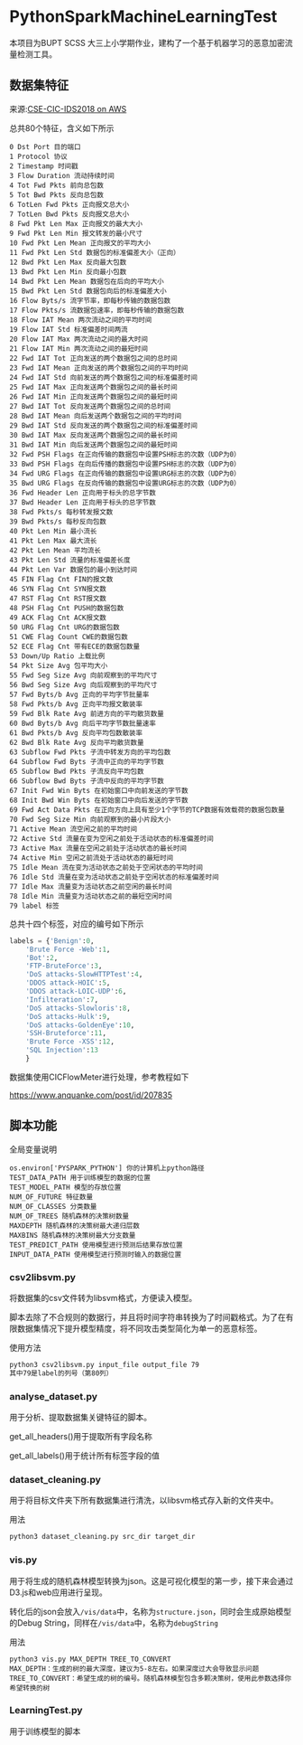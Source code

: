# PythonSparkMachineLearningTest

本项目为BUPT SCSS 大三上小学期作业，建构了一个基于机器学习的恶意加密流量检测工具。

## 数据集特征

来源:[CSE-CIC-IDS2018 on AWS](https://www.unb.ca/cic/datasets/ids-2018.html)

总共80个特征，含义如下所示

```
0 Dst Port 目的端口
1 Protocol 协议
2 Timestamp 时间戳
3 Flow Duration 流动持续时间
4 Tot Fwd Pkts 前向总包数
5 Tot Bwd Pkts 反向总包数
6 TotLen Fwd Pkts 正向报文总大小
7 TotLen Bwd Pkts 反向报文总大小
8 Fwd Pkt Len Max 正向报文的最大大小
9 Fwd Pkt Len Min 报文转发的最小尺寸
10 Fwd Pkt Len Mean 正向报文的平均大小
11 Fwd Pkt Len Std 数据包的标准偏差大小（正向）
12 Bwd Pkt Len Max 反向最大包数
13 Bwd Pkt Len Min 反向最小包数
14 Bwd Pkt Len Mean 数据包在后向的平均大小
15 Bwd Pkt Len Std 数据包向后的标准偏差大小
16 Flow Byts/s 流字节率，即每秒传输的数据包数
17 Flow Pkts/s 流数据包速率，即每秒传输的数据包数
18 Flow IAT Mean 两次流动之间的平均时间
19 Flow IAT Std 标准偏差时间两流
20 Flow IAT Max 两次流动之间的最大时间
21 Flow IAT Min 两次流动之间的最短时间
22 Fwd IAT Tot 正向发送的两个数据包之间的总时间
23 Fwd IAT Mean 正向发送的两个数据包之间的平均时间
24 Fwd IAT Std 向前发送的两个数据包之间的标准偏差时间
25 Fwd IAT Max 正向发送两个数据包之间的最长时间
26 Fwd IAT Min 正向发送两个数据包之间的最短时间
27 Bwd IAT Tot 反向发送两个数据包之间的总时间
28 Bwd IAT Mean 向后发送两个数据包之间的平均时间
29 Bwd IAT Std 反向发送的两个数据包之间的标准偏差时间
30 Bwd IAT Max 反向发送两个数据包之间的最长时间
31 Bwd IAT Min 向后发送两个数据包之间的最短时间
32 Fwd PSH Flags 在正向传输的数据包中设置PSH标志的次数（UDP为0）
33 Bwd PSH Flags 在向后传播的数据包中设置PSH标志的次数（UDP为0）
34 Fwd URG Flags 在正向传输的数据包中设置URG标志的次数（UDP为0）
35 Bwd URG Flags 在反向传输的数据包中设置URG标志的次数（UDP为0）
36 Fwd Header Len 正向用于标头的总字节数
37 Bwd Header Len 正向用于标头的总字节数
38 Fwd Pkts/s 每秒转发报文数
39 Bwd Pkts/s 每秒反向包数
40 Pkt Len Min 最小流长
41 Pkt Len Max 最大流长
42 Pkt Len Mean 平均流长
43 Pkt Len Std 流量的标准偏差长度
44 Pkt Len Var 数据包的最小到达时间
45 FIN Flag Cnt FIN的报文数
46 SYN Flag Cnt SYN报文数
47 RST Flag Cnt RST报文数
48 PSH Flag Cnt PUSH的数据包数
49 ACK Flag Cnt ACK报文数
50 URG Flag Cnt URG的数据包数
51 CWE Flag Count CWE的数据包数
52 ECE Flag Cnt 带有ECE的数据包数量
53 Down/Up Ratio 上载比例
54 Pkt Size Avg 包平均大小
55 Fwd Seg Size Avg 向前观察到的平均尺寸
56 Bwd Seg Size Avg 向后观察到的平均尺寸
57 Fwd Byts/b Avg 正向的平均字节批量率
58 Fwd Pkts/b Avg 正向平均报文散装率
59 Fwd Blk Rate Avg 前进方向的平均散货数量
60 Bwd Byts/b Avg 向后平均字节数批量速率
61 Bwd Pkts/b Avg 反向平均包数散装率
62 Bwd Blk Rate Avg 反向平均散货数量
63 Subflow Fwd Pkts 子流中转发方向的平均包数
64 Subflow Fwd Byts 子流中正向的平均字节数
65 Subflow Bwd Pkts 子流反向平均包数
66 Subflow Bwd Byts 子流中反向的平均字节数
67 Init Fwd Win Byts 在初始窗口中向前发送的字节数
68 Init Bwd Win Byts 在初始窗口中向后发送的字节数
69 Fwd Act Data Pkts 在正向方向上具有至少1个字节的TCP数据有效载荷的数据包数量
70 Fwd Seg Size Min 向前观察到的最小片段大小
71 Active Mean 流空闲之前的平均时间
72 Active Std 流量在变为空闲之前处于活动状态的标准偏差时间
73 Active Max 流量在空闲之前处于活动状态的最长时间
74 Active Min 空闲之前流处于活动状态的最短时间
75 Idle Mean 流在变为活动状态之前处于空闲状态的平均时间
76 Idle Std 流量在变为活动状态之前处于空闲状态的标准偏差时间
77 Idle Max 流量变为活动状态之前空闲的最长时间
78 Idle Min 流量变为活动状态之前的最短空闲时间
79 label 标签
```

总共十四个标签，对应的编号如下所示

```python
labels = {'Benign':0,
	'Brute Force -Web':1,
	'Bot':2,
	'FTP-BruteForce':3,
	'DoS attacks-SlowHTTPTest':4,
	'DDOS attack-HOIC':5,
	'DDOS attack-LOIC-UDP':6,
	'Infilteration':7,
	'DoS attacks-Slowloris':8,
	'DoS attacks-Hulk':9,
	'DoS attacks-GoldenEye':10,
	'SSH-Bruteforce':11,
	'Brute Force -XSS':12,
	'SQL Injection':13
	}
```

数据集使用CICFlowMeter进行处理，参考教程如下

https://www.anquanke.com/post/id/207835



## 脚本功能

全局变量说明

```
os.environ['PYSPARK_PYTHON'] 你的计算机上python路径
TEST_DATA_PATH 用于训练模型的数据的位置
TEST_MODEL_PATH 模型的存放位置
NUM_OF_FUTURE 特征数量
NUM_OF_CLASSES 分类数量
NUM_OF_TREES 随机森林的决策树数量
MAXDEPTH 随机森林的决策树最大递归层数
MAXBINS 随机森林的决策树最大分支数量
TEST_PREDICT_PATH 使用模型进行预测后结果存放位置
INPUT_DATA_PATH 使用模型进行预测时输入的数据位置
```

### csv2libsvm.py

将数据集的csv文件转为libsvm格式，方便读入模型。

脚本去除了不合规则的数据行，并且将时间字符串转换为了时间戳格式。为了在有限数据集情况下提升模型精度，将不同攻击类型简化为单一的恶意标签。

使用方法

```bash
python3 csv2libsvm.py input_file output_file 79
其中79是label的列号（第80列）
```

### analyse_dataset.py

用于分析、提取数据集关键特征的脚本。

get_all_headers()用于提取所有字段名称

get_all_labels()用于统计所有标签字段的值

### dataset_cleaning.py

用于将目标文件夹下所有数据集进行清洗，以libsvm格式存入新的文件夹中。

用法

```bash
python3 dataset_cleaning.py src_dir target_dir
```

### vis.py

用于将生成的随机森林模型转换为json。这是可视化模型的第一步，接下来会通过D3.js和web应用进行呈现。

转化后的json会放入`/vis/data`中，名称为`structure.json`，同时会生成原始模型的Debug String，同样在`/vis/data`中，名称为`debugString`

用法

```
python3 vis.py MAX_DEPTH TREE_TO_CONVERT
MAX_DEPTH：生成的树的最大深度，建议为5-8左右。如果深度过大会导致显示问题
TREE_TO_CONVERT：希望生成的树的编号。随机森林模型包含多颗决策树，使用此参数选择你希望转换的树
```

### LearningTest.py

用于训练模型的脚本